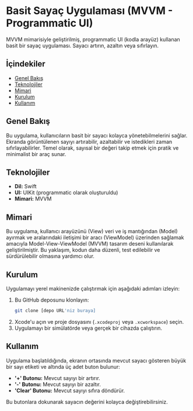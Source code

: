 # Basit Sayaç Uygulaması (MVVM - Programmatic UI)

MVVM mimarisiyle geliştirilmiş, programmatic UI (kodla arayüz) kullanan basit bir sayaç uygulaması. Sayacı artırın, azaltın veya sıfırlayın.

## İçindekiler

- [Genel Bakış](#genel-bakış)
- [Teknolojiler](#teknolojiler)
- [Mimari](#mimari)
- [Kurulum](#kurulum)
- [Kullanım](#kullanım)


## Genel Bakış

Bu uygulama, kullanıcıların basit bir sayacı kolayca yönetebilmelerini sağlar. Ekranda görüntülenen sayıyı artırabilir, azaltabilir ve istedikleri zaman sıfırlayabilirler. Temel olarak, sayısal bir değeri takip etmek için pratik ve minimalist bir araç sunar.

## Teknolojiler

* **Dil:** Swift
* **UI:** UIKit (programmatic olarak oluşturuldu)
* **Mimari:** MVVM

## Mimari

Bu uygulama, kullanıcı arayüzünü (View) veri ve iş mantığından (Model) ayırmak ve aralarındaki iletişimi bir aracı (ViewModel) üzerinden sağlamak amacıyla Model-View-ViewModel (MVVM) tasarım deseni kullanılarak geliştirilmiştir. Bu yaklaşım, kodun daha düzenli, test edilebilir ve sürdürülebilir olmasına yardımcı olur.

## Kurulum

Uygulamayı yerel makinenizde çalıştırmak için aşağıdaki adımları izleyin:

1.  Bu GitHub deposunu klonlayın:
    ```bash
    git clone [depo URL'niz buraya]
    ```
2.  Xcode'u açın ve proje dosyasını (`.xcodeproj` veya `.xcworkspace`) seçin.
3.  Uygulamayı bir simülatörde veya gerçek bir cihazda çalıştırın.

## Kullanım

Uygulama başlatıldığında, ekranın ortasında mevcut sayacı gösteren büyük bir sayı etiketi ve altında üç adet buton bulunur:

* **'+' Butonu:** Mevcut sayıyı bir artırır.
* **'-' Butonu:** Mevcut sayıyı bir azaltır.
* **'Clear' Butonu:** Mevcut sayıyı sıfıra döndürür.

Bu butonlara dokunarak sayacın değerini kolayca değiştirebilirsiniz.
